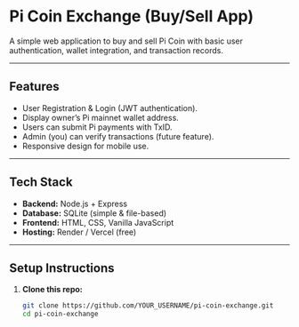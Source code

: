 # Pi Coin Exchange (Buy/Sell App)

A simple web application to buy and sell Pi Coin with basic user authentication, wallet integration, and transaction records.

---

## Features
- User Registration & Login (JWT authentication).
- Display owner’s Pi mainnet wallet address.
- Users can submit Pi payments with TxID.
- Admin (you) can verify transactions (future feature).
- Responsive design for mobile use.

---

## Tech Stack
- **Backend:** Node.js + Express
- **Database:** SQLite (simple & file-based)
- **Frontend:** HTML, CSS, Vanilla JavaScript
- **Hosting:** Render / Vercel (free)

---

## Setup Instructions
1. **Clone this repo:**
   ```bash
   git clone https://github.com/YOUR_USERNAME/pi-coin-exchange.git
   cd pi-coin-exchange
